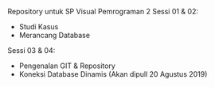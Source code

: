 Repository untuk SP Visual Pemrograman 2
Sessi 01 & 02:
- Studi Kasus
- Merancang Database

Sessi 03 & 04:
- Pengenalan GIT & Repository
- Koneksi Database Dinamis (Akan dipull 20 Agustus 2019) 